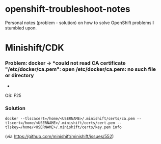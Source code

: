 # openshift-troubleshoot-notes
Personal notes (problem - solution) on how to solve OpenShift problems I stumbled upon.

# Minishift/CDK

### Problem: docker -> *could not read CA certificate "/etc/docker/ca.pem": open /etc/docker/ca.pem: no such file or directory
* 

OS: F25

### Solution

  `docker --tlscacert=/home/<USERNAME>/.minishift/certs/ca.pem --tlscert=/home/<USERNAME>/.minishift/certs/cert.pem --tlskey=/home/<USERNAME>/.minishift/certs/key.pem info`

(via https://github.com/minishift/minishift/issues/552)
